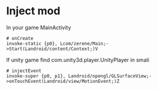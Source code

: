 # Inject mod
In your game MainActivity
```smali
# onCreate
invoke-static {p0}, Lcom/zerene/Main;->Start(Landroid/content/Context;)V
```
If unity game
find com.unity3d.player.UnityPlayer in smali
```smali
# injectEvent
invoke-super {p0, p1}, Landroid/opengl/GLSurfaceView;->onTouchEvent(Landroid/view/MotionEvent;)Z
```
